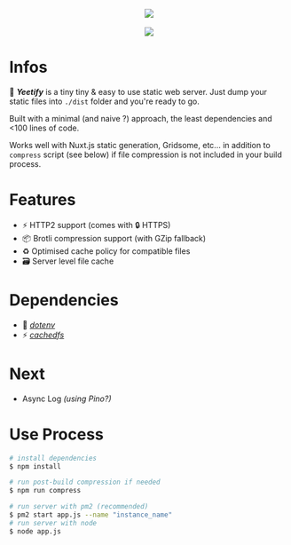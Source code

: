 
<p align="center">
    <img src="https://emojipedia-us.s3.dualstack.us-west-1.amazonaws.com/thumbs/120/microsoft/209/dash-symbol_1f4a8.png"/>
    <br/>
    <br/>
    <img src="https://img.shields.io/badge/node.js--339933?style=for-the-badge&logo=node.js"/>
</p>

# Infos

💨 ***Yeetify*** is a tiny tiny & easy to use static web server. Just dump your static files into `./dist` folder and you're ready to go.

Built with a minimal (and naive ?) approach, the least dependencies and <100 lines of code.

Works well with Nuxt.js static generation, Gridsome, etc... in addition to `compress` script (see below) if file compression is not included in your build process.

# Features

- ⚡️ HTTP2 support (comes with 🔒 HTTPS)
- 📦 Brotli compression support (with GZip fallback)
- ♻️ Optimised cache policy for compatible files
- 🗃️ Server level file cache

# Dependencies

- 🔧 *[dotenv](https://www.npmjs.com/package/dotenv)*
- ⚡️ *[cachedfs](https://www.npmjs.com/package/cachedfs)*

# Next

- Async Log *(using Pino?)*

# Use Process

```bash
# install dependencies
$ npm install

# run post-build compression if needed
$ npm run compress

# run server with pm2 (recommended)
$ pm2 start app.js --name "instance_name"
# run server with node
$ node app.js
```
